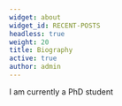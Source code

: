 ```yaml
---
widget: about
widget_id: RECENT-POSTS
headless: true
weight: 20
title: Biography
active: true
author: admin
---
```

I am currently a PhD student